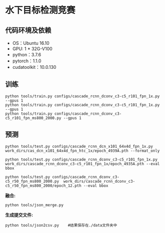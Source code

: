 # 水下目标检测竞赛
## 代码环境及依赖
* OS：Ubuntu 16.10
* GPU: 1 * 32G-V100
* python：3.7.6
* pytorch：1.1.0
* cudatoolkit：10.0.130

## 训练
```
python tools/train.py configs/cascade_rcnn_dconv_c3-c5_r101_fpn_1x.py --gpus 1
python tools/train.py configs/cascade_rcnn_dconv_c3-c5_r101_fpn_1x.py --gpus 1
python tools/train.py configs/cascade_rcnn_dconv_c3-c5_r101_fpn_ms800_2000.py --gpus 1
```

## 预测
```
python tools/test.py configs/cascade_rcnn_dcn_x101_64x4d_fpn_1x.py work_dirs/cas_dcn_x101_64x4d_fpn_htc_1x/epoch_4939A.pth --format_only

python tools/test.py configs/cascade_rcnn_dconv_c3-c5_r101_fpn_1x.py  work_dirs/cascade_rcnn_dconv_c3-c5_r101_fpn_1x/epoch_4935A.pth --eval bbox

python tools/test.py configs/cascade_rcnn_dconv_c3-c5_r50_fpn_ms800_2000.py  work_dirs/cascade_rcnn_dconv_c3-c5_r50_fpn_ms800_2000/epoch_12.pth --eval bbox
```

**融合:**
```
python tools/json_merge.py
```
**生成提交文件:**
```
python tools/json2csv.py    #结果保存在./data文件夹中
```